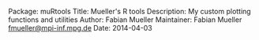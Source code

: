 Package: muRtools
Title: Mueller's R tools
Description: My custom plotting functions and utilities
Author: Fabian Mueller
Maintainer: Fabian Mueller <fmueller@mpi-inf.mpg.de>
Date: 2014-04-03
